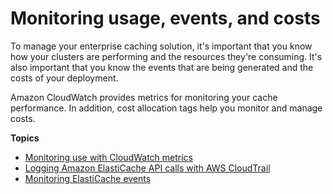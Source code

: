 # Monitoring usage, events, and costs<a name="MonitoringECMetrics"></a>

To manage your enterprise caching solution, it's important that you know how your clusters are performing and the resources they're consuming\. It's also important that you know the events that are being generated and the costs of your deployment\. 

Amazon CloudWatch provides metrics for monitoring your cache performance\. In addition, cost allocation tags help you monitor and manage costs\.

**Topics**
+ [Monitoring use with CloudWatch metrics](CacheMetrics.md)
+ [Logging Amazon ElastiCache API calls with AWS CloudTrail](logging-using-cloudtrail.md)
+ [Monitoring ElastiCache events](ECEvents.md)